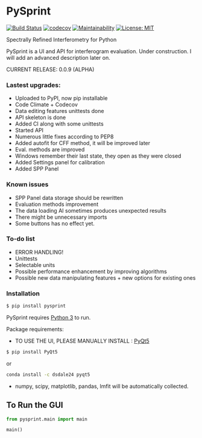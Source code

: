 
# PySprint 
[![Build Status](https://travis-ci.org/Ptrskay3/PySprint.svg?branch=master)](https://travis-ci.org/Ptrskay3/pysprint)
[![codecov](https://codecov.io/gh/Ptrskay3/PySprint/branch/master/graph/badge.svg)](https://codecov.io/gh/Ptrskay3/PySprint)
[![Maintainability](https://api.codeclimate.com/v1/badges/4e876c4899af3c4435b0/maintainability)](https://codeclimate.com/github/Ptrskay3/PySprint/maintainability)
[![License: MIT](https://img.shields.io/badge/License-MIT-yellow.svg)](https://opensource.org/licenses/MIT)


Spectrally Refined Interferometry for Python 

PySprint is a UI and API for interferogram evaluation. Under construction.
I will add an advanced description later on. 

CURRENT RELEASE: 0.0.9 (ALPHA)

### Lastest upgrades:
  - Uploaded to PyPI, now pip installable
  - Code Climate + Codecov 
  - Data editing features unittests done
  - API skeleton is done
  - Added CI along with some unittests
  - Started API
  - Numerous little fixes according to PEP8
  - Added autofit for CFF method, it will be improved later
  - Eval. methods are improved
  - Windows remember their last state, they open as they were closed
  - Added Settings panel for calibration
  - Added SPP Panel

### Known issues
* SPP Panel data storage should be rewritten
* Evaluation methods improvement
* The data loading AI sometimes produces unexpected results
* There might be unnecessary imports
* Some buttons has no effect yet.


### To-do list

* ERROR HANDLING!
* Unittests
* Selectable units
* Possible performance enhancement by improving algorithms
* Possible new data manipulating features + new options for existing ones


### Installation

```sh
$ pip install pysprint
```

PySprint requires [Python 3](https://www.python.org/downloads/) to run.

Package requirements:
* TO USE THE UI, PLEASE MANUALLY INSTALL : [PyQt5](https://pypi.org/project/PyQt5/)
```sh
$ pip install PyQt5
```
or 
```sh
conda install -c dsdale24 pyqt5
```
* numpy, scipy, matplotlib, pandas, lmfit will be automatically collected.


## To Run the GUI
```python
from pysprint.main import main

main()
```

